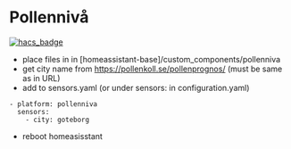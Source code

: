 # Pollennivå

[![hacs_badge](https://img.shields.io/badge/HACS-Custom-orange.svg?style=for-the-badge)](https://github.com/custom-components/hacs)

- place files in in [homeassistant-base]/custom_components/pollenniva
- get city name from https://pollenkoll.se/pollenprognos/ (must be same as in URL)
- add to sensors.yaml (or under sensors: in configuration.yaml)

```
- platform: pollenniva
  sensors:
    - city: goteborg
```

- reboot homeasisstant
